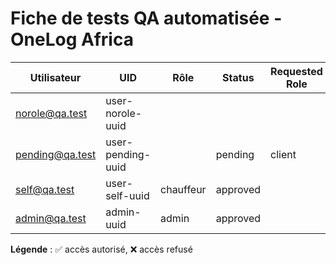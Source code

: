 # Fiche de tests QA automatisée - OneLog Africa

| Utilisateur                | UID                                 | Rôle      | Status      | Requested Role | Accès dashboard | Accès admin | Message attendu                |
|--------------------------- |-------------------------------------|-----------|-------------|---------------|-----------------|-------------|-------------------------------|
| norole@qa.test             | user-norole-uuid                    |           |             |               | ❌              | ❌          | Aucun rôle attribué            |
| pending@qa.test            | user-pending-uuid                   |           | pending     | client        | ❌              | ❌          | En attente de validation       |
| self@qa.test               | user-self-uuid                      | chauffeur | approved    |               | ✅              | ❌          | Bienvenue                     |
| admin@qa.test              | admin-uuid                          | admin     | approved    |               | ✅              | ✅          | Bienvenue admin                |

**Légende** : ✅ accès autorisé, ❌ accès refusé
